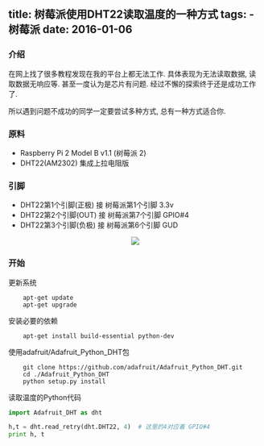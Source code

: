 title: 树莓派使用DHT22读取温度的一种方式
tags:
	- 树莓派
date: 2016-01-06
---
### 介绍

在网上找了很多教程发现在我的平台上都无法工作. 具体表现为无法读取数据, 读取数据无响应等. 甚至一度认为是芯片有问题.
经过不懈的探索终于还是成功工作了.

所以遇到问题不成功的同学一定要尝试多种方式, 总有一种方式适合你.

### 原料
- Raspberry Pi 2 Model B v1.1  (树莓派 2)
- DHT22(AM2302) 集成上拉电阻版


<end></end>


### 引脚

- DHT22第1个引脚(正极) 接 树莓派第1个引脚 3.3v
- DHT22第2个引脚(OUT) 接 树莓派第7个引脚 GPIO#4
- DHT22第3个引脚(负极) 接 树莓派第6个引脚 GUD

<center>
<img src="//flysay.com/image/P1010249.JPG!400"/>
</center>

### 开始

更新系统

```
    apt-get update
    apt-get upgrade
```
    
安装必要的依赖

```
    apt-get install build-essential python-dev        
```

使用adafruit/Adafruit_Python_DHT包

```
    git clone https://github.com/adafruit/Adafruit_Python_DHT.git
    cd ./Adafruit_Python_DHT
    python setup.py install
```

读取温度的Python代码

``` python
import Adafruit_DHT as dht

h,t = dht.read_retry(dht.DHT22, 4)  # 这里的4对应着 GPIO#4
print h, t
```

    
